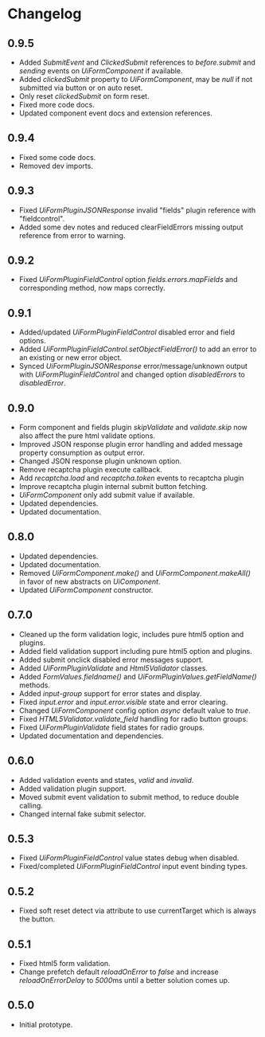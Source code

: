 # Changelog

## 0.9.5
 - Added *SubmitEvent* and *ClickedSubmit* references to *before.submit* and *sending* events on *UiFormComponent* if available.
 - Added *clickedSubmit* property to *UiFormComponent*, may be *null* if not submitted via button or on auto reset.
 - Only reset *clickedSubmit* on form reset.
 - Fixed more code docs.
 - Updated component event docs and extension references.

## 0.9.4
 - Fixed some code docs.
 - Removed dev imports.

## 0.9.3
 - Fixed *UiFormPluginJSONResponse* invalid "fields" plugin reference with "fieldcontrol".
 - Added some dev notes and reduced clearFieldErrors missing output reference from error to warning.

## 0.9.2
 - Fixed *UiFormPluginFieldControl* option *fields.errors.mapFields* and corresponding method, now maps correctly.

## 0.9.1
 - Added/updated *UiFormPluginFieldControl* disabled error and field options.
 - Added *UiFormPluginFieldControl.setObjectFieldError()* to add an error to an existing or new error object.
 - Synced *UiFormPluginJSONResponse* error/message/unknown output with *UiFormPluginFieldControl* and changed option *disabledErrors* to *disabledError*.

## 0.9.0
 - Form component and fields plugin *skipValidate* and *validate.skip* now also affect the pure html validate options.
 - Improved JSON response plugin error handling and added message property consumption as output error.
 - Changed JSON response plugin unknown option.
 - Remove recaptcha plugin execute callback.
 - Add *recaptcha.load* and *recaptcha.token* events to recaptcha plugin
 - Improve recaptcha plugin internal submit button fetching.
 - *UiFormComponent* only add submit value if available.
 - Updated dependencies.
 - Updated documentation.

## 0.8.0
 - Updated dependencies.
 - Updated documentation.
 - Removed *UiFormComponent.make()* and *UiFormComponent.makeAll()* in favor of new abstracts on *UiComponent*.
 - Updated *UiFormComponent* constructor.

## 0.7.0
 - Cleaned up the form validation logic, includes pure html5 option and plugins.
 - Added field validation support including pure html5 option and plugins.
 - Added submit onclick disabled error messages support.
 - Added *UiFormPluginValidate* and *Html5Validator* classes.
 - Added *FormValues.fieldname()* and *UiFormPluginValues.getFieldName()* methods.
 - Added *input-group* support for error states and display.
 - Fixed *input.error* and *input.error.visible* state and error clearing.
 - Changed *UiFormComponent* config option *async* default value to *true*.
 - Fixed *HTML5Validator.validate_field* handling for radio button groups.
 - Fixed *UiFormPluginValidate* field states for radio groups.
 - Updated documentation and dependencies.

## 0.6.0
 - Added validation events and states, *valid* and *invalid*.
 - Added validation plugin support.
 - Moved submit event validation to submit method, to reduce double calling.
 - Changed internal fake submit selector.

## 0.5.3
 - Fixed *UiFormPluginFieldControl* value states debug when disabled.
 - Fixed/completed *UiFormPluginFieldControl* input event binding types.

## 0.5.2
 - Fixed soft reset detect via attribute to use currentTarget which is always the button.

## 0.5.1
 - Fixed html5 form validation.
 - Change prefetch default *reloadOnError* to *false* and increase *reloadOnErrorDelay* to *5000*ms until a better solution comes up.

## 0.5.0
 - Initial prototype.
